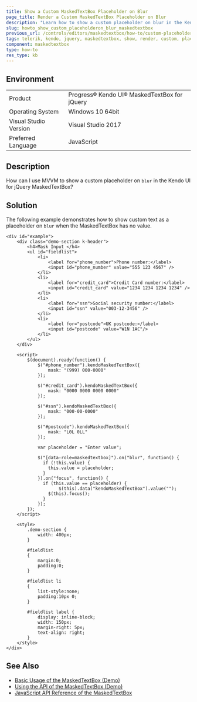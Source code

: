```yaml
---
title: Show a Custom MaskedTextBox Placeholder on Blur
page_title: Render a Custom MaskedTextBox Placeholder on Blur
description: "Learn how to show a custom placeholder on blur in the Kendo UI MaskedTextBox component."
slug: howto_show_custom_placeholderon_blur_maskedtextbox
previous_url: /controls/editors/maskedtextbox/how-to/custom-placeholder
tags: telerik, kendo, jquery, maskedtextbox, show, render, custom, placeholder, on, blur
component: maskedtextbox
type: how-to
res_type: kb
---
```


## Environment

<table>
 <tr>
  <td>Product</td>
  <td>Progress® Kendo UI® MaskedTextBox for jQuery</td>
 </tr>
 <tr>
  <td>Operating System</td>
  <td>Windows 10 64bit</td>
 </tr>
 <tr>
  <td>Visual Studio Version</td>
  <td>Visual Studio 2017</td>
 </tr>
 <tr>
  <td>Preferred Language</td>
  <td>JavaScript</td>
 </tr>
</table>

## Description

How can I use MVVM to show a custom placeholder on `blur` in the Kendo UI for jQuery MaskedTextBox?

## Solution

The following example demonstrates how to show custom text as a placeholder on `blur` when the MaskedTextBox has no value.

```dojo
<div id="example">
    <div class="demo-section k-header">
        <h4>Mask Input </h4>
        <ul id="fieldlist">
            <li>
                <label for="phone_number">Phone number:</label>
                <input id="phone_number" value="555 123 4567" />
            </li>
            <li>
                <label for="credit_card">Credit Card number:</label>
                <input id="credit_card" value="1234 1234 1234 1234" />
            </li>
            <li>
                <label for="ssn">Social security number:</label>
                <input id="ssn" value="003-12-3456" />
            </li>
            <li>
                <label for="postcode">UK postcode:</label>
                <input id="postcode" value="W1N 1AC"/>
            </li>
        </ul>
    </div>

    <script>
        $(document).ready(function() {
            $("#phone_number").kendoMaskedTextBox({
                mask: "(999) 000-0000"
            });

            $("#credit_card").kendoMaskedTextBox({
                mask: "0000 0000 0000 0000"
            });

            $("#ssn").kendoMaskedTextBox({
                mask: "000-00-0000"
            });

            $("#postcode").kendoMaskedTextBox({
                mask: "L0L 0LL"
            });

            var placeholder = "Enter value";

            $("[data-role=maskedtextbox]").on("blur", function() {
              if (!this.value) {
                this.value = placeholder;
              }
            }).on("focus", function() {
              if (this.value == placeholder) {
                    $(this).data("kendoMaskedTextBox").value("");
                $(this).focus();
              }
            });
        });
    </script>

    <style>
        .demo-section {
            width: 400px;
        }

        #fieldlist
        {
            margin:0;
            padding:0;
        }

        #fieldlist li
        {
            list-style:none;
            padding:10px 0;
        }

        #fieldlist label {
            display: inline-block;
            width: 150px;
            margin-right: 5px;
            text-align: right;
        }
    </style>
</div>
```

## See Also

* [Basic Usage of the MaskedTextBox (Demo)](https://demos.telerik.com/kendo-ui/maskedtextbox/index)
* [Using the API of the MaskedTextBox (Demo)](https://demos.telerik.com/kendo-ui/maskedtextbox/api)
* [JavaScript API Reference of the MaskedTextBox](/api/javascript/ui/maskedtextbox)

